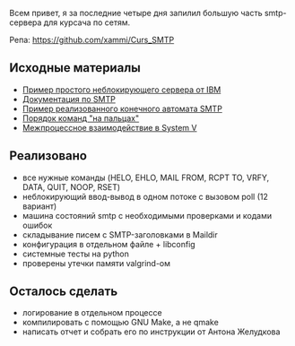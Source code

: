 Всем привет, я за последние четыре дня запилил большую часть smtp-сервера для курсача по сетям.

Репа: https://github.com/xammi/Curs_SMTP

## Исходные материалы
* [Пример простого неблокирующего сервера от IBM](https://www.ibm.com/support/knowledgecenter/en/ssw_i5_54/rzab6/poll.htm)
* [Документация по SMTP](https://tools.ietf.org/html/rfc5321)
* [Пример реализованного конечного автомата SMTP](https://github.com/ibillxia/xsmtp)
* [Порядок команд "на пальцах"](https://www.codeproject.com/Articles/20604/SMTP-Server)
* [Межпроцессное взаимодействие в System V](https://gist.github.com/sacko87/3327485)

## Реализовано
* все нужные команды (HELO, EHLO, MAIL FROM, RCPT TO, VRFY, DATA, QUIT, NOOP, RSET)
* неблокирующий ввод-вывод в одном потоке с вызовом poll (12 вариант)
* машина состояний smtp с необходимыми проверками и кодами ошибок
* складывание писем с SMTP-заголовками в Maildir
* конфигурация в отдельном файле + libconfig
* системные тесты на python
* проверены утечки памяти valgrind-ом

## Осталось сделать
* логирование в отдельном процессе
* компилировать с помощью GNU Make, а не qmake
* написать отчет и собрать его по инструкции от Антона Желудкова
